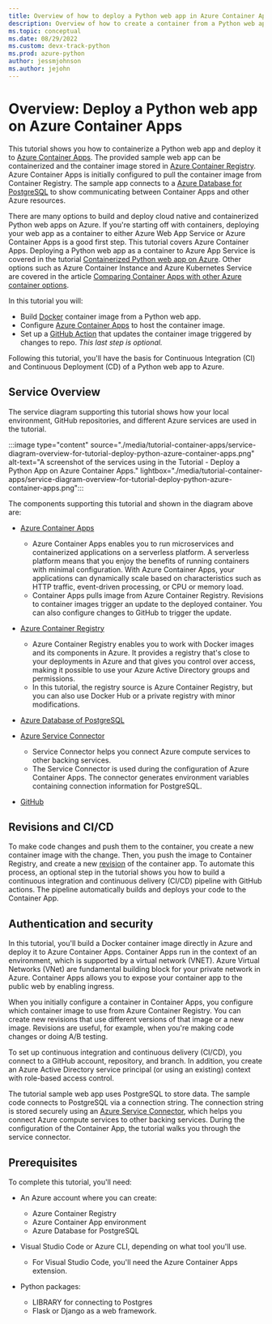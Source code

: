 ```yaml
---
title: Overview of how to deploy a Python web app in Azure Container Apps
description: Overview of how to create a container from a Python web app and deploy it to Azure Container Apps, a serverless platform for hosting containerized applications.
ms.topic: conceptual
ms.date: 08/29/2022
ms.custom: devx-track-python
ms.prod: azure-python
author: jessmjohnson
ms.author: jejohn
---
```


# Overview: Deploy a Python web app on Azure Container Apps

This tutorial shows you how to containerize a Python web app and deploy it to [Azure Container Apps][2]. The provided sample web app can be containerized and the container image stored in [Azure Container Registry][3]. Azure Container Apps is initially configured to pull the container image from Container Registry. The sample app connects to a [Azure Database for PostgreSQL][4] to show communicating between Container Apps and other Azure resources. 

There are many options to build and deploy cloud native and containerized Python web apps on Azure. If you're starting off with containers, deploying your web app as a container to either Azure Web App Service or Azure Container Apps is a good first step. This tutorial covers Azure Container Apps. Deploying a Python web app as a container to Azure App Service is covered in the tutorial [Containerized Python web app on Azure](./tutorial-containerize-deploy-python-web-app-azure-01.md). Other options such as Azure Container Instance and Azure Kubernetes Service are covered in the article [Comparing Container Apps with other Azure container options][5].

In this tutorial you will:

* Build [Docker][1] container image from a Python web app.
* Configure [Azure Container Apps][2] to host the container image.
* Set up a [GitHub Action][6] that updates the container image triggered by changes to repo. *This last step is optional.*

Following this tutorial, you'll have the basis for Continuous Integration (CI) and Continuous Deployment (CD) of a Python web app to Azure.

## Service Overview
 
The service diagram supporting this tutorial shows how your local environment, GitHub repositories, and different Azure services are used in the tutorial.

:::image type="content" source="./media/tutorial-container-apps/service-diagram-overview-for-tutorial-deploy-python-azure-container-apps.png" alt-text="A screenshot of the services using in the Tutorial - Deploy a Python App on Azure Container Apps." lightbox="./media/tutorial-container-apps/service-diagram-overview-for-tutorial-deploy-python-azure-container-apps.png":::

The components supporting this tutorial and shown in the diagram above are:

* [Azure Container Apps][2]
  * Azure Container Apps enables you to run microservices and containerized applications on a serverless platform. A serverless platform means that you enjoy the benefits of running containers with minimal configuration. With Azure Container Apps, your applications can dynamically scale based on characteristics such as HTTP traffic, event-driven processing, or CPU or memory load.
  * Container Apps pulls image from Azure Container Registry. Revisions to container images trigger an update to the deployed container. You can also configure changes to GitHub to trigger the update. 

* [Azure Container Registry][3]
  * Azure Container Registry enables you to work with Docker images and its components in Azure. It provides a registry that's close to your deployments in Azure and that gives you control over access, making it possible to use your Azure Active Directory groups and permissions.
  * In this tutorial, the registry source is Azure Container Registry, but you can also use Docker Hub or a private registry with minor modifications.

* [Azure Database of PostgreSQL][4]

* [Azure Service Connector][8]
  * Service Connector helps you connect Azure compute services to other backing services.
  * The Service Connector is used during the configuration of Azure Container Apps. The connector generates environment variables containing connection information for PostgreSQL.

* [GitHub][1]

## Revisions and CI/CD 

To make code changes and push them to the container, you create a new container image with the change. Then, you push the image to Container Registry, and create a new [revision](/azure/container-apps/revisions) of the container app. To automate this process, an optional step in the tutorial shows you how to build a continuous integration and continuous delivery (CI/CD) pipeline with GitHub actions. The pipeline automatically builds and deploys your code to the Container App. 

## Authentication and security

In this tutorial, you'll build a Docker container image directly in Azure and deploy it to Azure Container Apps. Container Apps run in the context of an environment, which is supported by a virtual network (VNET). Azure Virtual Networks (VNet) are fundamental building block for your private network in Azure. Container Apps allows you to expose your container app to the public web by enabling ingress. 

When you initially configure a container in Container Apps, you configure which container image to use from Azure Container Registry. You can create new revisions that use different versions of that image or a new image. Revisions are useful, for example, when you're making code changes or doing A/B testing. 

To set up continuous integration and continuous delivery (CI/CD), you connect to a GitHub account, repository, and branch. In addition, you create an Azure Active Directory service principal (or using an existing) context with role-based access control.

The tutorial sample web app uses PostgreSQL to store data. The sample code connects to PostgreSQL via a connection string. The connection string is stored securely using an [Azure Service Connector](/azure/service-connector/overview), which helps you connect Azure compute services to other backing services. During the configuration of the Container App, the tutorial walks you through the service connector.

## Prerequisites

To complete this tutorial, you'll need:

* An Azure account where you can create:
  * Azure Container Registry
  * Azure Container App environment
  * Azure Database for PostgreSQL

* Visual Studio Code or Azure CLI, depending on what tool you'll use.
  * For Visual Studio Code, you'll need the Azure Container Apps extension.

* Python packages:
   * LIBRARY for connecting to Postgres
   * Flask or Django as a web framework.

[1]: https://www.docker.com/
[2]: /azure/container-apps/
[3]: /azure/container-registry
[4]: /azure/postgresql/
[5]: /azure/container-apps/compare-options
[6]: https://docs.github.com/en/actions
[7]: https://github.com/
[8]: /azure/service-connector/
